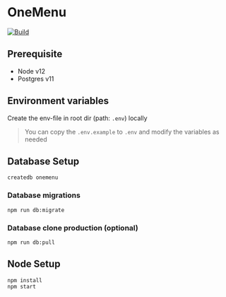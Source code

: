 # OneMenu

[![Build](https://github.com/AnnieLeonia/OneMenu/workflows/Build/badge.svg)](https://github.com/AnnieLeonia/OneMenu/actions?query=workflow%3ABuild+branch%3Amaster)


## Prerequisite

- Node v12
- Postgres v11

## Environment variables

Create the env-file in root dir (path: `.env`) locally

> You can copy the `.env.example` to `.env` and modify the variables as needed

## Database Setup

```
createdb onemenu
```

### Database migrations

```
npm run db:migrate
```

### Database clone production (optional)

```
npm run db:pull
```

## Node Setup

```
npm install
npm start
```
